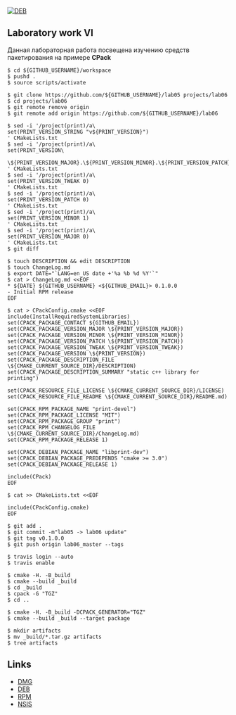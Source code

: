 [![DEB](https://github.com/User-XXI/TIMP_Labs/actions/workflows/actions.yml/badge.svg?branch=lab06_master)](https://github.com/User-XXI/TIMP_Labs/actions/workflows/actions.yml)


## Laboratory work VI

Данная лабораторная работа посвещена изучению средств пакетирования на примере **CPack**

```shell
$ cd ${GITHUB_USERNAME}/workspace
$ pushd .
$ source scripts/activate
```

```shell
$ git clone https://github.com/${GITHUB_USERNAME}/lab05 projects/lab06
$ cd projects/lab06
$ git remote remove origin
$ git remote add origin https://github.com/${GITHUB_USERNAME}/lab06
```

```shell
$ sed -i '/project(print)/a\
set(PRINT_VERSION_STRING "v${PRINT_VERSION}")
' CMakeLists.txt
$ sed -i '/project(print)/a\
set(PRINT_VERSION\
  \${PRINT_VERSION_MAJOR}.\${PRINT_VERSION_MINOR}.\${PRINT_VERSION_PATCH}.\${PRINT_VERSION_TWEAK})
' CMakeLists.txt
$ sed -i '/project(print)/a\
set(PRINT_VERSION_TWEAK 0)
' CMakeLists.txt
$ sed -i '/project(print)/a\
set(PRINT_VERSION_PATCH 0)
' CMakeLists.txt
$ sed -i '/project(print)/a\
set(PRINT_VERSION_MINOR 1)
' CMakeLists.txt
$ sed -i '/project(print)/a\
set(PRINT_VERSION_MAJOR 0)
' CMakeLists.txt
$ git diff
```

```shell
$ touch DESCRIPTION && edit DESCRIPTION
$ touch ChangeLog.md
$ export DATE="`LANG=en_US date +'%a %b %d %Y'`"
$ cat > ChangeLog.md <<EOF
* ${DATE} ${GITHUB_USERNAME} <${GITHUB_EMAIL}> 0.1.0.0
- Initial RPM release
EOF
```

```shell
$ cat > CPackConfig.cmake <<EOF
include(InstallRequiredSystemLibraries)
set(CPACK_PACKAGE_CONTACT ${GITHUB_EMAIL})
set(CPACK_PACKAGE_VERSION_MAJOR \${PRINT_VERSION_MAJOR})
set(CPACK_PACKAGE_VERSION_MINOR \${PRINT_VERSION_MINOR})
set(CPACK_PACKAGE_VERSION_PATCH \${PRINT_VERSION_PATCH})
set(CPACK_PACKAGE_VERSION_TWEAK \${PRINT_VERSION_TWEAK})
set(CPACK_PACKAGE_VERSION \${PRINT_VERSION})
set(CPACK_PACKAGE_DESCRIPTION_FILE \${CMAKE_CURRENT_SOURCE_DIR}/DESCRIPTION)
set(CPACK_PACKAGE_DESCRIPTION_SUMMARY "static c++ library for printing")

set(CPACK_RESOURCE_FILE_LICENSE \${CMAKE_CURRENT_SOURCE_DIR}/LICENSE)
set(CPACK_RESOURCE_FILE_README \${CMAKE_CURRENT_SOURCE_DIR}/README.md)

set(CPACK_RPM_PACKAGE_NAME "print-devel")
set(CPACK_RPM_PACKAGE_LICENSE "MIT")
set(CPACK_RPM_PACKAGE_GROUP "print")
set(CPACK_RPM_CHANGELOG_FILE \${CMAKE_CURRENT_SOURCE_DIR}/ChangeLog.md)
set(CPACK_RPM_PACKAGE_RELEASE 1)

set(CPACK_DEBIAN_PACKAGE_NAME "libprint-dev")
set(CPACK_DEBIAN_PACKAGE_PREDEPENDS "cmake >= 3.0")
set(CPACK_DEBIAN_PACKAGE_RELEASE 1)

include(CPack)
EOF
```

```shell
$ cat >> CMakeLists.txt <<EOF

include(CPackConfig.cmake)
EOF
```

```shell
$ git add .
$ git commit -m"lab05 -> lab06 update"
$ git tag v0.1.0.0
$ git push origin lab06_master --tags
```

```shell
$ travis login --auto
$ travis enable
```

```shell
$ cmake -H. -B_build
$ cmake --build _build
$ cd _build
$ cpack -G "TGZ"
$ cd ..
```

```shell
$ cmake -H. -B_build -DCPACK_GENERATOR="TGZ"
$ cmake --build _build --target package
```

```shell
$ mkdir artifacts
$ mv _build/*.tar.gz artifacts
$ tree artifacts
```

## Links

- [DMG](https://cmake.org/cmake/help/latest/module/CPackDMG.html)
- [DEB](https://cmake.org/cmake/help/latest/module/CPackDeb.html)
- [RPM](https://cmake.org/cmake/help/latest/module/CPackRPM.html)
- [NSIS](https://cmake.org/cmake/help/latest/module/CPackNSIS.html)

